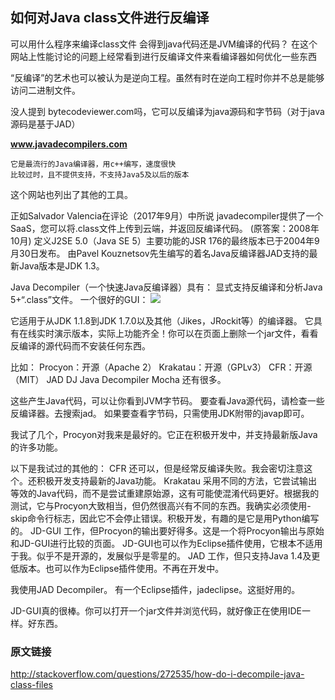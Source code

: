 ## 如何对Java class文件进行反编译 ##

可以用什么程序来编译class文件 会得到java代码还是JVM编译的代码？
在这个网站上性能讨论的问题上经常看到进行反编译文件来看编译器如何优化一些东西

“反编译”的艺术也可以被认为是逆向工程。虽然有时在逆向工程时你并不总是能够访问二进制文件。


没人提到 bytecodeviewer.com吗，它可以反编译为java源码和字节码（对于java源码是基于JAD）

**www.javadecompilers.com**

	它是最流行的Java编译器，用c++编写，速度很快
	比较过时，且不提供支持，不支持Java5及以后的版本
这个网站也列出了其他的工具。

正如Salvador Valencia在评论（2017年9月）中所说 javadecompiler提供了一个SaaS，您可以将.cl​​ass文件上传到云端，并返回反编译代码。
(原答案：2008年10月)
定义J2SE 5.0（Java SE 5）主要功能的JSR 176的最终版本已于2004年9月30日发布。
由Pavel Kouznetsov先生编写的着名Java反编译器JAD支持的最新Java版本是JDK 1.3。


Java Decompiler（一个快速Java反编译器）具有：
显式支持反编译和分析Java 5+“.class”文件。
一个很好的GUI：
![](https://i.imgur.com/iXIWcl8.png)

它适用于从JDK 1.1.8到JDK 1.7.0以及其他（Jikes，JRockit等）的编译器。
它具有在线实时演示版本，实际上功能齐全！你可以在页面上删除一个jar文件，看看反编译的源代码而不安装任何东西。


比如：
Procyon：开源（Apache 2）
Krakatau：开源（GPLv3）
CFR：开源（MIT）
JAD
DJ Java Decompiler
Mocha
还有很多。

这些产生Java代码，可以让你看到JVM字节码。
要查看Java源代码，请检查一些反编译器。去搜索jad。
如果要查看字节码，只需使用JDK附带的javap即可。



我试了几个，Procyon对我来是最好的。它正在积极开发中，并支持最新版Java的许多功能。

以下是我试过的其他的：
CFR
还可以，但是经常反编译失败。我会密切注意这个。还积极开发支持最新的Java功能。
Krakatau
采用不同的方法，它尝试输出等效的Java代码，而不是尝试重建原始源，这有可能使混淆代码更好。根据我的测试，它与Procyon大致相当，但仍然很高兴有不同的东西。我确实必须使用-skip命令行标志，因此它不会停止错误。积极开发，有趣的是它是用Python编写的。
JD-GUI
工作，但Procyon的输出要好得多。这是一个将Procyon输出与原始和JD-GUI进行比较的页面。 JD-GUI也可以作为Eclipse插件使用，它根本不适用于我。似乎不是开源的，发展似乎是零星的。
JAD
工作，但只支持Java 1.4及更低版本。也可以作为Eclipse插件使用。不再在开发中。


我使用JAD Decompiler。
有一个Eclipse插件，jadeclipse。这挺好用的。


JD-GUI真的很棒。你可以打开一个jar文件并浏览代码，就好像正在使用IDE一样。好东西。

### 原文链接
http://stackoverflow.com/questions/272535/how-do-i-decompile-java-class-files
